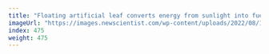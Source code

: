 ```yaml
---
title: "Floating artificial leaf converts energy from sunlight into fuel"
imageUrl: "https://images.newscientist.com/wp-content/uploads/2022/08/17150936/SEI_119854264.jpg?width=600"
index: 475
weight: 475
---
```


